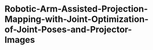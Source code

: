 # Robotic-Arm-Assisted-Projection-Mapping-with-Joint-Optimization-of-Joint-Poses-and-Projector-Images